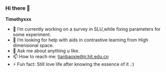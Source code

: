 ### Hi there 👋


**Timothyxxx**


- 🔭 I’m currently working on a survey in SLU,while fixing parameters for some experiment.
- 🤔 I’m looking for help with aids in contrastive learning from High dimensional space.
- 💬 Ask me about anything u like.
- 📫 How to reach me: tianbaoxie@ir.hit.edu.cn
- ⚡ Fun fact: Still love life after knowing the essence of it .:)
